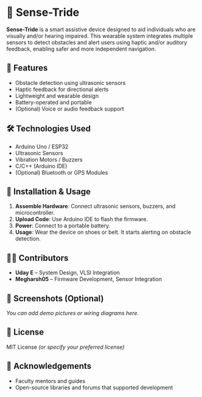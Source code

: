 # 🦯 Sense-Tride

**Sense-Tride** is a smart assistive device designed to aid individuals who are visually and/or hearing impaired. This wearable system integrates multiple sensors to detect obstacles and alert users using haptic and/or auditory feedback, enabling safer and more independent navigation.

## 🚀 Features

- Obstacle detection using ultrasonic sensors  
- Haptic feedback for directional alerts  
- Lightweight and wearable design  
- Battery-operated and portable  
- (Optional) Voice or audio feedback support

## 🛠️ Technologies Used

- Arduino Uno / ESP32  
- Ultrasonic Sensors  
- Vibration Motors / Buzzers  
- C/C++ (Arduino IDE)  
- (Optional) Bluetooth or GPS Modules

## 🔧 Installation & Usage

1. **Assemble Hardware**: Connect ultrasonic sensors, buzzers, and microcontroller.
2. **Upload Code**: Use Arduino IDE to flash the firmware.
3. **Power**: Connect to a portable battery.
4. **Usage**: Wear the device on shoes or belt. It starts alerting on obstacle detection.

## 👨‍💻 Contributors

- **Uday E** – System Design, VLSI Integration  
- **Megharsh05** – Firmware Development, Sensor Integration

## 📸 Screenshots (Optional)

_You can add demo pictures or wiring diagrams here._

## 📄 License

MIT License *(or specify your preferred license)*

## 🙌 Acknowledgements

- Faculty mentors and guides  
- Open-source libraries and forums that supported development
